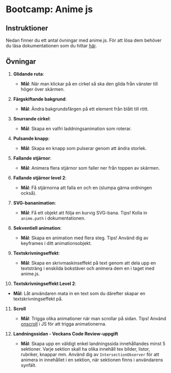 # Bootcamp: Anime js

## Instruktioner

Nedan finner du ett antal övningar med anime.js. För att lösa dem behöver du läsa dokumentationen som du hittar [här](https://animejs.com/documentation/).

## Övningar

1. **Glidande ruta**:
   - **Mål**: När man klickar på en cirkel så ska den glida från vänster till höger över skärmen.

2. **Färgskiftande bakgrund**:
   - **Mål**: Ändra bakgrundsfärgen på ett element från blått till rött.

3. **Snurrande cirkel**:
   - **Mål**: Skapa en valfri laddningsanimation som roterar.

4. **Pulsande knapp**:
   - **Mål**: Skapa en knapp som pulserar genom att ändra storlek.

5. **Fallande stjärnor**:
   - **Mål**: Animera flera stjärnor som faller ner från toppen av skärmen.

6. **Fallande stjärnor level 2**:
   - **Mål**: Få stjärnorna att falla en och en (slumpa gärna ordningen också).

7. **SVG-bananimation**:
   - **Mål**: Få ett objekt att följa en kurvig SVG-bana. Tips! Kolla in `anime.path` i dokumentationen.

8. **Sekventiell animation**:
   - **Mål**: Skapa en animation med flera steg. Tips! Använd dig av keyframes i ditt animationsobjekt.

9. **Textskrivningseffekt**:
   - **Mål**: Skapa en skrivmaskinseffekt på text genom att dela upp en textsträng i enskilda bokstäver och animera dem en i taget med anime.js.

10. **Textskrivningseffekt Level 2**:
   - **Mål**: Låt användaren mata in en text som du därefter skapar en textskrivningseffekt på.

11. **Scroll**
      - **Mål**: Trigga olika animationer när man scrollar på sidan. Tips! Använd [onscroll](https://developer.mozilla.org/en-US/docs/Web/API/Element/scroll_event) i JS för att trigga animationerna.
   
12. **Landningssidan - Veckans Code Review-uppgift**
      - **Mål**: Skapa upp en väldigt enkel landningssida innehållandes minst 5 sektioner. Varje sektion skall ha olika innehåll tex bilder, listor, rubriker, knappar mm. Använd dig av ```IntersectionObserver``` för att animera in innehållet i en sektion, när sektionen finns i användarens synfält.
